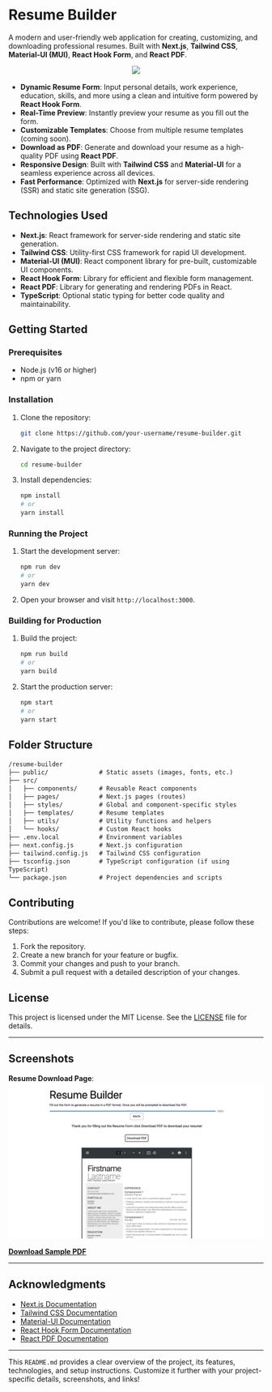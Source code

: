 # Resume Builder

A modern and user-friendly web application for creating, customizing, and downloading professional resumes. Built with **Next.js**, **Tailwind CSS**, **Material-UI (MUI)**, **React Hook Form**, and **React PDF**.

<p style="text-align:center"><img src="https://resume-app-flame.vercel.app/resume-builder-thumb.jpg" width="400"/></p>

- **Dynamic Resume Form**: Input personal details, work experience, education, skills, and more using a clean and intuitive form powered by **React Hook Form**.
- **Real-Time Preview**: Instantly preview your resume as you fill out the form.
- **Customizable Templates**: Choose from multiple resume templates (coming soon).
- **Download as PDF**: Generate and download your resume as a high-quality PDF using **React PDF**.
- **Responsive Design**: Built with **Tailwind CSS** and **Material-UI** for a seamless experience across all devices.
- **Fast Performance**: Optimized with **Next.js** for server-side rendering (SSR) and static site generation (SSG).

## Technologies Used

- **Next.js**: React framework for server-side rendering and static site generation.
- **Tailwind CSS**: Utility-first CSS framework for rapid UI development.
- **Material-UI (MUI)**: React component library for pre-built, customizable UI components.
- **React Hook Form**: Library for efficient and flexible form management.
- **React PDF**: Library for generating and rendering PDFs in React.
- **TypeScript**: Optional static typing for better code quality and maintainability.

## Getting Started

### Prerequisites

- Node.js (v16 or higher)
- npm or yarn

### Installation

1. Clone the repository:
   ```bash
   git clone https://github.com/your-username/resume-builder.git
   ```
2. Navigate to the project directory:
   ```bash
   cd resume-builder
   ```
3. Install dependencies:
   ```bash
   npm install
   # or
   yarn install
   ```

### Running the Project

1. Start the development server:
   ```bash
   npm run dev
   # or
   yarn dev
   ```
2. Open your browser and visit `http://localhost:3000`.

### Building for Production

1. Build the project:
   ```bash
   npm run build
   # or
   yarn build
   ```
2. Start the production server:
   ```bash
   npm start
   # or
   yarn start
   ```

## Folder Structure

```
/resume-builder
├── public/              # Static assets (images, fonts, etc.)
├── src/
│   ├── components/      # Reusable React components
│   ├── pages/           # Next.js pages (routes)
│   ├── styles/          # Global and component-specific styles
│   ├── templates/       # Resume templates
│   ├── utils/           # Utility functions and helpers
│   └── hooks/           # Custom React hooks
├── .env.local           # Environment variables
├── next.config.js       # Next.js configuration
├── tailwind.config.js   # Tailwind CSS configuration
├── tsconfig.json        # TypeScript configuration (if using TypeScript)
└── package.json         # Project dependencies and scripts
```

## Contributing

Contributions are welcome! If you'd like to contribute, please follow these steps:

1. Fork the repository.
2. Create a new branch for your feature or bugfix.
3. Commit your changes and push to your branch.
4. Submit a pull request with a detailed description of your changes.

## License

This project is licensed under the MIT License. See the [LICENSE](./LICENSE) file for details.

---

## Screenshots

<!-- Add screenshots of your application here -->
**Resume Download Page**:
   ![Resume Complete](/resume-app/src/images/download-complete.png)

[**Download Sample PDF**](/resume-app/src/images/sample.pdf)



---

## Acknowledgments

- [Next.js Documentation](https://nextjs.org/docs)
- [Tailwind CSS Documentation](https://tailwindcss.com/docs)
- [Material-UI Documentation](https://mui.com/)
- [React Hook Form Documentation](https://react-hook-form.com/)
- [React PDF Documentation](https://react-pdf.org/)

---

This `README.md` provides a clear overview of the project, its features, technologies, and setup instructions. Customize it further with your project-specific details, screenshots, and links!